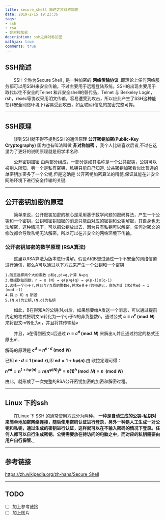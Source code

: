 ```yaml
---
title: secure_shell 简述之非对称加密
date: 2019-2-15 19:23:36
tags:
- ssh
- rsa
- 非对称加密
description: ssh之非对称加密
mathjax: true
comments: true
---
```


## SSH简述
&ensp;&ensp;&ensp;&ensp;SSH 全称为Secure Shell , 是一种加密的 __网络传输协议__ ,即理论上任何网络服务都可以用SSH来安全传输，不过主要用于远程登陆系统。SSH的出现主要用于取代以往不安全的Telnet 和非安全shell的替代品，Telnet 与 Berkeley Login，rsh，rexec等协议采用明文传输，容易遭受到攻击，所以应此产生了SSH这种能在非安全网络环境下(容易受到攻击，如互联网)信息的加密完整可靠。

---
## SSH原理
&ensp;&ensp;&ensp;&ensp;谈到SSH就不得不提到SSH的通信原理 __公开密钥加密(Public-Key Cryptography)__ 国内也有叫法叫做 __非对称加密__ ，我个人比较喜欢后者,不过在这里为了更好的说明原理就是用学术名称.

&ensp;&ensp;&ensp;&ensp;公开密钥加密 由两部分组成，一部分是如其名称是一个公共密钥，公钥可以被别人所知，另一个是私有密钥，私钥只能自己知道. 公共密钥加密看似比普通的单密钥加密多了一个公钥,但是这确是 公开密钥加密算法的精髓,保证其能在非安全网络环境下进行安全传输的关键.

---
## 公开密钥加密的原理
&ensp;&ensp;&ensp;&ensp;简单来说，公开密钥加密的核心是采用基于数学问题的密码算法，产生一个公钥和一个密钥，公钥和密钥加密的消息只能由对应的密钥和公钥解密，其自身也无法解密，这种情况下，可以把公钥放出去，因为只有私钥可以解密，任何对密文的修改都会导致私钥无法解密，所以可以在非安全的网络环境下传输。

### 公开密钥加密的数学原理 (RSA算法)
&ensp;&ensp;&ensp;&ensp;这里以RSA算法为版本进行讲解。假设A和B想过通过一个不安全的网络信道进行通信，那么A可以通过以下方式来产生一个公钥和一个密钥
```
1.随意选择两个大的素数 p和q,p!=q,计算 N=pq
2.根据欧拉函数，r = φ (N) = φ(p)φ(q) = φ(p-1)φ(q-1)
3.选择一个小于r,并且与r互质的整数e,并求e关于r的模逆元，命名为d (求d令ed = 1 (mod r))
4.将 p 和 q 销毁
5.(N,e)为公钥,(N,d)为私钥
```
&ensp;&ensp;&ensp;&ensp;如此，B在得知A的公钥(N,e)后，如果想要给A发送一个消息，可以通过提前约定的格式把明文m转化为一个小于N的非负整数n，通过公式 __$c \equiv n^e \pmod{N}$__ 来将密文m转化为c，并且将其传输给a

&ensp;&ensp;&ensp;&ensp;并且，a在得到密文c后通过 __$n \equiv c^d \pmod{N}$__ 来解出n,并且通过约定的格式还原出m.

解码的原理是
__$c^d \equiv n^{e \cdot d} \pmod{N}$__

已知 __$e \cdot d \equiv 1 \pmod{r}$__,即 __$ed = 1 +h\varphi (n)$__.由 欧拉定理可得：

__$n^{ed}=n^{1+h\varphi(n)}=n \left(n^{\varphi(N)}\right)^{h} \equiv n(1)^h \pmod{N} \equiv n \ \pmod{N}$__

由此，就形成了一次完整的RSA公开密钥加密的加密和解密过程。

---

## Linux 下的ssh

&ensp;&ensp;&ensp;&ensp;在Linux 下 SSH 的通常使用方式分为两种。 __一种是自动生成的公钥-私钥对来简单地加密网络连接，随后使用密码认证进行登录，另外一种是人工生成一对公钥和私钥，通过生成的密钥进行认证，这样就可以在不输入密码的情况下登录。任何人都可以自行生成密钥。公钥需要放在待访问的电脑之中，而对应的私钥需要由用户自行保管.___

---

## 参考链接
https://zh.wikipedia.org/zh-hans/Secure_Shell

---
## TODO
- [ ] 加上参考链接
- [ ] 加上图片
